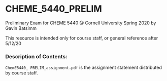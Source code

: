 # CHEME_5440_PRELIM
Preliminary Exam for CHEME 5440 @ Cornell University Spring 2020 by Gavin Batsimm

This resource is intended only for course staff, or general reference after 5/12/20

### Description of Contents:

`ChemE5440_ PRELIM_assignment.pdf` is the assignment statement distributed by course staff.
